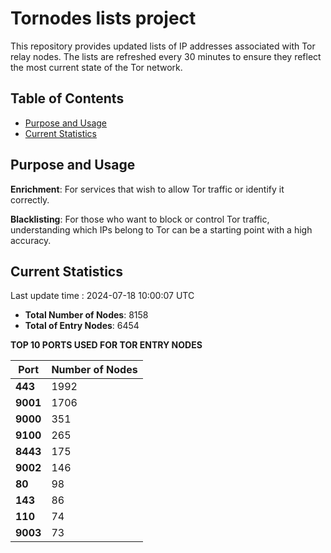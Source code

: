 # Tornodes lists project

This repository provides updated lists of IP addresses associated with Tor relay nodes. The lists are refreshed every 30 minutes to ensure they reflect the most current state of the Tor network.

## Table of Contents

- [Purpose and Usage](#purpose-and-usage)
- [Current Statistics](#current-statistics)


## Purpose and Usage

**Enrichment**: For services that wish to allow Tor traffic or identify it correctly.

**Blacklisting**: For those who want to block or control Tor traffic, understanding which IPs belong to Tor can be a starting point with a high accuracy.

## Current Statistics

Last update time : 2024-07-18 10:00:07 UTC

- **Total Number of Nodes**: 8158
- **Total of Entry Nodes**: 6454

**TOP 10 PORTS USED FOR TOR ENTRY NODES**

| **Port** | **Number of Nodes** |
|------|-----------------|
| **443**   | 1992  |
| **9001**   | 1706  |
| **9000**   | 351  |
| **9100**   | 265  |
| **8443**   | 175  |
| **9002**   | 146  |
| **80**   | 98  |
| **143**   | 86  |
| **110**   | 74  |
| **9003**   | 73  |

